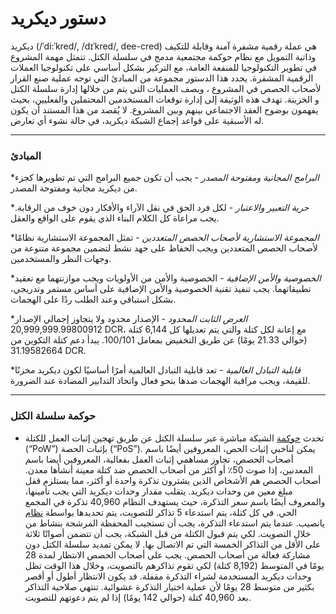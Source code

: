 # دستور ديكريد

ديكريد (/ˈdi:ˈkred/, /dɪˈkred/, dee-cred) هي عملة رقمية مشفرة آمنة وقابلة للتكيف وذاتية التمويل مع نظام حوكمة مجتمعية مدمج في سلسلة الكتل. تتمثل مهمة المشروع في تطوير التكنولوجيا للمنفعة العامة، مع التركيز بشكل أساسي على تكنولوجيا العملات الرقمية المشفرة. يحدد هذا الدستور مجموعة من المبادئ التي توجه عملية صنع القرار لأصحاب الحصص في المشروع ، ويصف العمليات التي يتم من خلالها إدارة سلسلة الكتل و الخزينة. تهدف هذه الوثيقة إلى إدارة توقعات المستخدمين المحتملين والفعليين، بحيث يفهمون بوضوح العقد الاجتماعي بينهم وبين المشروع. لا يُقصد من هذا المستند أن يكون له الأسبقية على قواعد إجماع الشبكة ديكريد، في حالة نشوء أي تعارض.

___

### المبادئ

**البرامج المجانية ومفتوحة المصدر* - يجب أن تكون جميع البرامج التي تم تطويرها كجزء من ديكريد مجانية ومفتوحة المصدر.

**حرية التعبير والاعتبار* - لكل فرد الحق في نقل الآراء والأفكار دون خوف من الرقابة. يجب مراعاة كل الكلام البناء الذي يقوم على الواقع والعقل.

**المجموعة الاستشارية لأصحاب الحصص المتعددين* - تمثل المجموعة الاستشارية نظامًا لأصحاب الحصص المتعددين ويجب الحفاظ على جهد نشط لتضمين مجموعة متنوعة من وجهات النظر والمستخدمين.

**الخصوصية والأمن الإضافية* - الخصوصية والأمن من الأولويات ويجب موازنتهما مع تعقيد تطبيقاتهما. يجب تنفيذ تقنية الخصوصية والأمن الإضافية على أساس مستمر وتدريجي، بشكل استباقي وعند الطلب ردًا على الهجمات.

**العرض الثابت المحدود* - الإصدار محدود ولا يتجاوز إجمالي الإصدار 20,999,999.99800912 DCR، مع إعانة لكل كتلة والتي يتم تعديلها كل 6,144 كتلة (حوالي 21.33 يومًا) عن طريق التخفيض بمعامل 100/101. يبدأ دعم كتلة التكوين من 31.19582664 DCR.

**قابلية التبادل العالمية* - تعد قابلية التبادل العالمية أمرًا أساسيًا لكون ديكريد مخزنًا للقيمة، ويجب مراقبة الهجمات ضدها بنحو فعال واتخاذ التدابير المضادة عند الضرورة.

___

### حوكمة سلسلة الكتل

* تحدث [حوكمة](https://docs.decred.org/governance/overview/)  الشبكة مباشرة عبر سلسلة الكتل عن طريق تهجين إثبات العمل للكتلة (&ldquo;PoW&rdquo;) بإثبات الحصة (&ldquo;PoS&rdquo;). يمكن لناخبي إثبات الحص، المعروفين أيضًا باسم أصحاب الحصص، تجاوز مساهمي إثبات العمل بفعالية، المعروفين أيضا باسم المعدنين، إذا صوت 50٪ أو أكثر من أصحاب الحصص ضد كتلة معينة أنشأها معدن.
أصحاب الحصص هم الأشخاص الذين يشترون تذكرة واحدة أو أكثر، مما يستلزم قفل مبلغ معين من وحدات ديكريد. يتقلب مقدار وحدات ديكريد التي يجب تأمينها، والمعروف أيضًا باسم سعر التذكرة، حيث يستهدف النظام 40,960 تذكرة في المجمع الحي.
في كل كتلة، يتم استدعاء 5 تذاكر للتصويت، يتم تحديدها بواسطة [نظام](https://docs.decred.org/proof-of-stake/overview/) يانصيب. عندما يتم استدعاء التذكرة، يجب أن تستجيب المحفظة المرشحة بنشاط من خلال التصويت. لكي يتم قبول الكتلة من قبل الشبكة، يجب أن تتضمن أصواتًا ثلاثة على الأقل من التذاكر الخمسة التي تم الاتصال بها. لا يمكن تمديد سلسلة الكتل دون مشاركة فعالة من أصحاب الحصص.
يجب على أصحاب الحصص الانتظار لمدة 28 يومًا في المتوسط (8,192 كتلة) لكي تقوم تذاكرهم بالتصويت، وخلال هذا الوقت تظل وحدات ديكريد المستخدمة لشراء التذكرة مقفلة. قد يكون الانتظار أطول أو أقصر بكثير من متوسط 28 يومًا لأن عملية اختيار التذكرة عشوائية. تنتهي صلاحية التذاكر بعد 40,960 كتلة (حوالي 142 يومًا) إذا لم يتم دعوتهم للتصويت.
